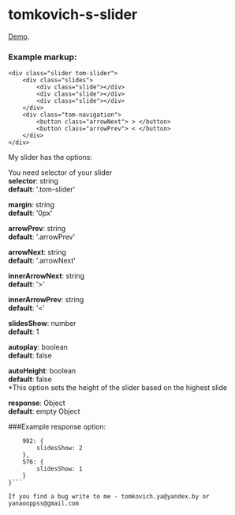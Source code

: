 # tomkovich-s-slider


[Demo](http://mee.tomkovich-ya.ru/).

### Example markup:

```
<div class="slider tom-slider">
	<div class="slides">
		<div class="slide"></div>
		<div class="slide"></div>
		<div class="slide"></div>
	</div>
	<div class="tom-navigation">
		<button class="arrowNext"> > </button>
		<button class="arrowPrev"> < </button>
	</div>
</div>
```
My slider has the options:

You need selector of your slider </br>
<strong>selector</strong>: string </br>
<strong>default</strong>: '.tom-slider' </br>

<strong>margin</strong>: string </br>
<strong>default</strong>: '0px' </br>

<strong>arrowPrev</strong>: string </br>
<strong>default</strong>: '.arrowPrev' </br>

<strong>arrowNext</strong>: string </br>
<strong>default</strong>: '.arrowNext' </br>

<strong>innerArrowNext</strong>: string </br>
<strong>default</strong>: '>' </br>

<strong>innerArrowPrev</strong>: string </br>
<strong>default</strong>: '<' </br>

<strong>slidesShow</strong>: number </br>
<strong>default</strong>: 1 </br>

<strong>autoplay</strong>: boolean </br>
<strong>default</strong>: false </br>

<strong>autoHeight</strong>: boolean </br>
<strong>default</strong>: false </br>
*This option sets the height of the slider based on the highest slide

<strong>response</strong>: Object </br>
<strong>default</strong>: empty Object </br>

###Example response option:

```response: {
	992: {
		slidesShow: 2
	},
	576: {
		slidesShow: 1
	}
}```

If you find a bug write to me - tomkovich.ya@yandex.by or yanaooppss@gmail.com
